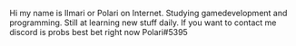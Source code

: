 Hi my name is Ilmari or Polari on Internet. Studying gamedevelopment and programming. 
Still at learning new stuff daily. 
If  you want to contact me discord is probs best bet right now 
Polari#5395


<!---
polari0/polari0 is a ✨ special ✨ repository because its `README.md` (this file) appears on your GitHub profile.
You can click the Preview link to take a look at your changes.
--->
